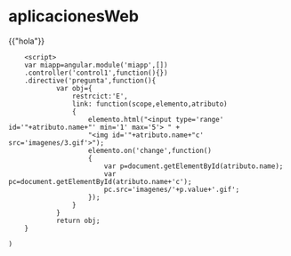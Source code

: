 # aplicacionesWeb
<html ng-app="miapp">
	<head>
		<meta charset="utf-8">
		<script src="angular-1.5.8/angular.min.js">
		</script>
	</head>
	<body ng-app='control1'>
		{{"hola"}}
		<br>
		<pregunta name='a'></pregunta>
		<pregunta name='b'></pregunta>
		
		
		<script>
		var miapp=angular.module('miapp',[])
		.controller('control1',function(){})
		.directive('pregunta',function(){
				var obj={
					restrcict:'E',
					link: function(scope,elemento,atributo)
					{
						elemento.html("<input type='range' id='"+atributo.name+"' min='1' max='5'> " +
						"<img id='"+atributo.name+"c' src='imagenes/3.gif'>");
						elemento.on('change',function()
						{
							var p=document.getElementById(atributo.name);
							var pc=document.getElementById(atributo.name+'c');
							pc.src='imagenes/'+p.value+'.gif';
						});
					}
				}
				return obj;
		}
	
	)
</script>
</body>
</html>

